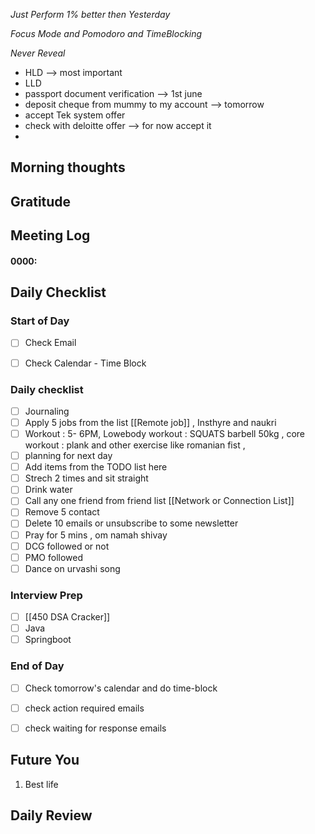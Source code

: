 *Just Perform 1% better then Yesterday*
 
 *Focus Mode and Pomodoro and TimeBlocking* 

 *Never Reveal*

- HLD --> most important 
- LLD
- passport document verification --> 1st june
- deposit cheque from mummy to my account --> tomorrow
- accept Tek system offer 
- check with deloitte offer --> for now accept it 
-  


## Morning thoughts

## Gratitude

## Meeting Log

#### 0000:


## Daily Checklist 

### Start of Day

- [ ] Check Email

- [ ] Check Calendar - Time Block


### Daily checklist

- [ ] Journaling
- [ ] Apply 5 jobs from the list  [[Remote job]] , Insthyre and naukri
- [ ] Workout : 5- 6PM, Lowebody workout : SQUATS barbell 50kg , core workout : plank and other exercise like romanian fist , 
- [ ] planning for next day
- [ ] Add items from the TODO list here
- [ ] Strech 2 times and sit straight
- [ ] Drink water 
- [ ] Call any one friend from friend list [[Network or Connection List]]
- [ ] Remove 5 contact
- [ ] Delete 10 emails or unsubscribe to some newsletter
- [ ] Pray for 5 mins , om namah shivay
- [ ] DCG followed or not 
- [ ] PMO followed
- [ ] Dance on urvashi song 

### Interview Prep
- [ ] [[450 DSA Cracker]]
- [ ] Java 
- [ ] Springboot

### End of Day
- [ ] Check tomorrow's calendar and do time-block
- [ ] check action required emails
- [ ] check waiting for response emails 


## Future You
1. Best life 
## Daily Review  

